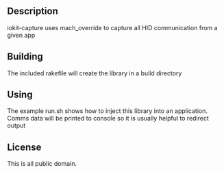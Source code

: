 ## Description

iokit-capture uses mach_override to capture all HID communication from a given app

## Building
The included rakefile will create the library in a build directory

## Using
The example run.sh shows how to inject this library into an application. Comms data will be printed to console so it is usually helpful to redirect output

## License
This is all public domain.